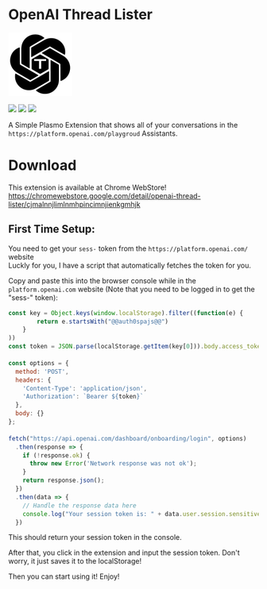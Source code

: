 # OpenAI Thread Lister
![](https://raw.githubusercontent.com/0xM1gu3l/OpenAI-Threads-Lister/master/assets/icon.png)  


![](https://img.shields.io/chrome-web-store/v/cjmalnnjlimlnmhpincimnjienkgmhjk?style=for-the-badge)
![](https://img.shields.io/chrome-web-store/users/cjmalnnjlimlnmhpincimnjienkgmhjk?style=for-the-badge)
![](https://img.shields.io/chrome-web-store/rating/cjmalnnjlimlnmhpincimnjienkgmhjk?style=for-the-badge)


A Simple Plasmo Extension that shows all of your conversations in the ```https://platform.openai.com/playgroud``` Assistants.

# Download
This extension is available at Chrome WebStore!  
https://chromewebstore.google.com/detail/openai-thread-lister/cjmalnnjlimlnmhpincimnjienkgmhjk
## First Time Setup:

You need to get your ```sess-``` token from the ```https://platform.openai.com/``` website  
Luckly for you, I have a script that automatically fetches the token for you.

Copy and paste this into the browser console while in the ```platform.openai.com``` website (Note that you need to be logged in to get the "sess-" token):
```js
const key = Object.keys(window.localStorage).filter((function(e) {
        return e.startsWith("@@auth0spajs@@")
    }
))
const token = JSON.parse(localStorage.getItem(key[0])).body.access_token

const options = {
  method: 'POST',
  headers: {
    'Content-Type': 'application/json',
    'Authorization': `Bearer ${token}`
  },
  body: {}
};

fetch("https://api.openai.com/dashboard/onboarding/login", options)
  .then(response => {
    if (!response.ok) {
      throw new Error('Network response was not ok');
    }
    return response.json();
  })
  .then(data => {
    // Handle the response data here
    console.log("Your session token is: " + data.user.session.sensitive_id);
  })
```

This should return your session token in the console.

After that, you click in the extension and input the session token. Don't worry, it just saves it to the localStorage!

Then you can start using it! Enjoy!
